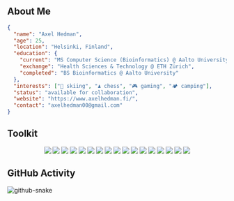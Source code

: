 ## About Me

```json
{
  "name": "Axel Hedman",
  "age": 25,
  "location": "Helsinki, Finland",
  "education": {
    "current": "MS Computer Science (Bioinformatics) @ Aalto University",
    "exchange": "Health Sciences & Technology @ ETH Zürich",
    "completed": "BS Bioinformatics @ Aalto University"
  },
  "interests": ["🎿 skiing", "♟️ chess", "🎮 gaming", "🏕️ camping"],
  "status": "available for collaboration",
  "website": "https://www.axelhedman.fi/",
  "contact": "axelhedman00@gmail.com"
}
```

## Toolkit

<p align="center">
  <img src="https://img.shields.io/badge/PYTHON-3776AB?style=for-the-badge&logo=python&logoColor=white" />
  <img src="https://img.shields.io/badge/JAVA-ED8B00?style=for-the-badge&logo=openjdk&logoColor=white" />
  <img src="https://img.shields.io/badge/JAVASCRIPT-F7DF1E?style=for-the-badge&logo=javascript&logoColor=black" />
  <img src="https://img.shields.io/badge/TYPESCRIPT-007ACC?style=for-the-badge&logo=typescript&logoColor=white" />
  <img src="https://img.shields.io/badge/C++-00599C?style=for-the-badge&logo=cplusplus&logoColor=white" />
  <img src="https://img.shields.io/badge/SQL-336791?style=for-the-badge&logo=postgresql&logoColor=white" />
  <img src="https://img.shields.io/badge/R-276DC3?style=for-the-badge&logo=r&logoColor=white" />
  <img src="https://img.shields.io/badge/REACT-61DAFB?style=for-the-badge&logo=react&logoColor=black" />
  <img src="https://img.shields.io/badge/next.js-000000?style=for-the-badge&logo=nextdotjs&logoColor=white" />
  <img src="https://img.shields.io/badge/NODEJS-339933?style=for-the-badge&logo=nodedotjs&logoColor=white" />
  <img src="https://img.shields.io/badge/POSTGRESQL-336791?style=for-the-badge&logo=postgresql&logoColor=white" />
  <img src="https://img.shields.io/badge/MONGODB-47A248?style=for-the-badge&logo=mongodb&logoColor=white" />
  <img src="https://img.shields.io/badge/PYTORCH-EE4C2C?style=for-the-badge&logo=pytorch&logoColor=white" />
  <img src="https://img.shields.io/badge/TENSORFLOW-FF6F00?style=for-the-badge&logo=tensorflow&logoColor=white" />
  <img src="https://img.shields.io/badge/VISUAL_STUDIO_CODE-007ACC?style=for-the-badge&logo=visual-studio-code&logoColor=white" />
  <img src="https://img.shields.io/badge/GIT-F05032?style=for-the-badge&logo=git&logoColor=white" />
  <img src="https://img.shields.io/badge/DOCKER-2496ED?style=for-the-badge&logo=docker&logoColor=white" />
</p>

## GitHub Activity

<picture>
  <source media="(prefers-color-scheme: dark)" srcset="https://raw.githubusercontent.com/hedmana/hedmana/output/github-snake-dark.svg" />
  <source media="(prefers-color-scheme: light)" srcset="https://raw.githubusercontent.com/hedmana/hedmana/output/github-snake.svg" />
  <img alt="github-snake" src="https://raw.githubusercontent.com/hedmana/hedmana/output/github-snake.svg" />
</picture>

